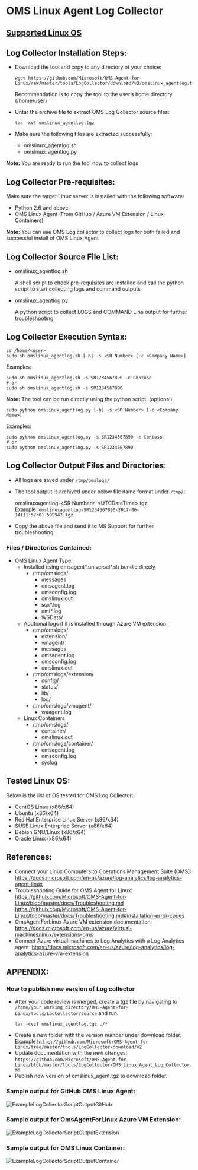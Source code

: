 # OMS Linux Agent Log Collector

## [Supported Linux OS](https://github.com/Microsoft/OMS-Agent-for-Linux/tree/master#supported-linux-operating-system)

## Log Collector Installation Steps:
- Download the tool and copy to any directory of your choice:

   ```
   wget https://github.com/Microsoft/OMS-Agent-for-Linux/raw/master/tools/LogCollector/download/v3/omslinux_agentlog.tgz
   ```  
   Recommendation is to copy the tool to the user’s home directory (/home/user)
- Untar the archive file to extract OMS Log Collector source files:

   ```
   tar -xvf omslinux_agentlog.tgz
   ```
- Make sure the following files are extracted successfully:
    - omslinux_agentlog.sh
    - omslinux_agentlog.py

**Note:** You are ready to run the tool now to collect logs

## Log Collector Pre-requisites:
Make sure the target Linux server is installed with the following software:
- Python 2.6 and above
- OMS Linux Agent (From GitHub / Azure VM Extension / Linux Containers)

**Note:** You can use OMS Log collector to collect logs for both failed and successful install of OMS Linux Agent
      
## Log Collector Source File List:
- omslinux_agentlog.sh

   A shell script to check pre-requisites are installed and call the python script to start collecting logs and command outputs
- omslinux_agentlog.py

   A python script to collect LOGS and COMMAND Line output for further troubleshooting

## Log Collector Execution Syntax:
```
cd /home/<user>
sudo sh omslinux_agentlog.sh [-h] -s <SR Number> [-c <Company Name>]
```
Examples:
```
sudo sh omslinux_agentlog.sh -s SR1234567890 -c Contoso
# or
sudo sh omslinux_agentlog.sh -s SR1234567890
```

**Note:**
The tool can be run directly using the python script: (optional)
```
sudo python omslinux_agentlog.py [-h] -s <SR Number> [-c <Company Name>]
```
Examples:
```
sudo python omslinux_agentlog.py -s SR1234567890 -c Contoso
# or
sudo python omslinux_agentlog.py -s SR1234567890
```

## Log Collector Output Files and Directories:
- All logs are saved under `/tmp/omslogs/`
- The tool output is archived under below file name format under `/tmp/`:

   omslinuxagentlog-\<SR Number\>-\<UTCDateTime\>.tgz  
   Example: `omslinuxagentlog-SR1234567890-2017-06-14T11:57:01.599947.tgz`

- Copy the above file and send it to MS Support for further troubleshooting

### Files / Directories Contained:
* OMS Linux Agent Type:
    * Installed using omsagent*.universal*.sh bundle direcly
        * /tmp/omslogs/
            * messages
            * omsagent.log
            * omsconfig.log
            * omslinux.out
            * scx*.log
            * omi*.log
            * WSData/
    * Addtional logs if it is installed through Azure VM extension
        * /tmp/omslogs/
            * extension/
            * vmagent/
            * messages
            * omsagent.log
            * omsconfig.log
            * omslinux.out
        * /tmp/omslogs/extension/
            * config/
            * status/
            * lib/
            * log/
        * /tmp/omslogs/vmagent/
            * waagent.log
    * Linux Containers
        * /tmp/omslogs/
            * container/
            * omslinux.out
        * /tmp/omslogs/container/
            * omsagent.log
            * omsconfig.log
            * syslog

## Tested Linux OS: 
Below is the list of OS tested for OMS Log Collector:
- CentOS Linux (x86/x64) 
- Ubuntu (x86/x64)
- Red Hat Enterprise Linux Server (x86/x64)
- SUSE Linux Enterprise Server (x86/x64)
- Debian GNU/Linux (x86/x64)
- Oracle Linux (x86/x64)

## References:
- Connect your Linux Computers to Operations Management Suite (OMS): https://docs.microsoft.com/en-us/azure/log-analytics/log-analytics-agent-linux
- Troubleshooting Guide for OMS Agent for Linux: https://github.com/Microsoft/OMS-Agent-for-Linux/blob/master/docs/Troubleshooting.md
https://github.com/Microsoft/OMS-Agent-for-Linux/blob/master/docs/Troubleshooting.md#installation-error-codes
- OmsAgentForLinux Azure VM extension documentation: https://docs.microsoft.com/en-us/azure/virtual-machines/linux/extensions-oms
- Connect Azure virtual machines to Log Analytics with a Log Analytics agent: https://docs.microsoft.com/en-us/azure/log-analytics/log-analytics-azure-vm-extension

 
 

## APPENDIX:
### How to publish new version of Log collector
- After your code review is merged, create a tgz file by navigating to `/home/your_working_directory/OMS-Agent-for-Linux/tools/LogCollector/source` and run:
   ```
   tar -cvzf omslinux_agentlog.tgz ./*
   ```  
- Create a new folder with the version number under download folder. Example `https://github.com/Microsoft/OMS-Agent-for-Linux/tree/master/tools/LogCollector/download/v2`
- Update documentation with the new changes: `https://github.com/Microsoft/OMS-Agent-for-Linux/blob/master/tools/LogCollector/OMS_Linux_Agent_Log_Collector.md`
- Publish new version of omslinux_agent.tgz to download folder.
### Sample output for GitHub OMS Linux Agent:

![ExampleLogCollectorScriptOutputGitHub](pictures/ExampleLogCollectorScriptOutputGitHub.png?raw=true)
 
### Sample output for OmsAgentForLinux Azure VM Extension:
 
![ExampleLogCollectorScriptOutputExtension](pictures/ExampleLogCollectorScriptOutputExtension.png?raw=true)

### Sample output for OMS Linux Container:
 
![ExampleLogCollectorScriptOutputContainer](pictures/ExampleLogCollectorScriptOutputContainer.png?raw=true)
